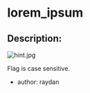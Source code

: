
# lorem_ipsum
## Description:
![hint.jpg](/files/7a05d1622690c7b5d5f4b149a0ece3fa/hint.jpg)

Flag is case sensitive.

- author: raydan

